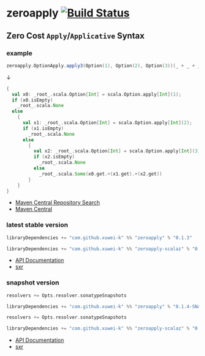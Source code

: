 # zeroapply [![Build Status](https://secure.travis-ci.org/xuwei-k/zeroapply.png)](http://travis-ci.org/xuwei-k/zeroapply)


## Zero Cost `Apply`/`Applicative` Syntax

### example


```scala
zeroapply.OptionApply.apply3(Option(1), Option(2), Option(3))(_ + _ + _)
```

↓

```scala
{
  val x0: _root_.scala.Option[Int] = scala.Option.apply[Int](1);
  if (x0.isEmpty)
    _root_.scala.None
  else
    {
      val x1: _root_.scala.Option[Int] = scala.Option.apply[Int](2);
      if (x1.isEmpty)
        _root_.scala.None
      else
        {
          val x2: _root_.scala.Option[Int] = scala.Option.apply[Int](3);
          if (x2.isEmpty)
            _root_.scala.None
          else
            _root_.scala.Some(x0.get.+(x1.get).+(x2.get))
        }
    }
}
```


- [Maven Central Repository Search](http://search.maven.org/#search%7Cga%7C1%7Cg%3A%22com.github.xuwei-k%22%20AND%20(a%3A%22zeroapply_2.11%22%20OR%20a%3A%22zeroapply-scalaz_2.11%22))
- [Maven Central](http://repo1.maven.org/maven2/com/github/xuwei-k/)


### latest stable version

```scala
libraryDependencies += "com.github.xuwei-k" %% "zeroapply" % "0.1.3"
```

```scala
libraryDependencies += "com.github.xuwei-k" %% "zeroapply-scalaz" % "0.1.3"
```

- [API Documentation](https://oss.sonatype.org/service/local/repositories/releases/archive/com/github/xuwei-k/zeroapply-all_2.11/0.1.3/zeroapply-all_2.11-0.1.3-javadoc.jar/!/index.html)
- [sxr](https://oss.sonatype.org/service/local/repositories/releases/archive/com/github/xuwei-k/zeroapply-all_2.11/0.1.3/zeroapply-all_2.11-0.1.3-sxr.jar/!/index.html)


### snapshot version

```scala
resolvers += Opts.resolver.sonatypeSnapshots

libraryDependencies += "com.github.xuwei-k" %% "zeroapply" % "0.1.4-SNAPSHOT"
```

```scala
resolvers += Opts.resolver.sonatypeSnapshots

libraryDependencies += "com.github.xuwei-k" %% "zeroapply-scalaz" % "0.1.4-SNAPSHOT"
```

- [API Documentation](https://oss.sonatype.org/service/local/repositories/snapshots/archive/com/github/xuwei-k/zeroapply-all_2.11/0.1.4-SNAPSHOT/zeroapply-all_2.11-0.1.4-SNAPSHOT-javadoc.jar/!/index.html)
- [sxr](https://oss.sonatype.org/service/local/repositories/snapshots/archive/com/github/xuwei-k/zeroapply-all_2.11/0.1.4-SNAPSHOT/zeroapply-all_2.11-0.1.4-SNAPSHOT-sxr.jar/!/index.html)
